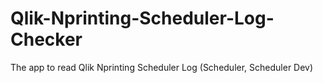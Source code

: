 # Qlik-Nprinting-Scheduler-Log-Checker
The app to read Qlik Nprinting Scheduler Log (Scheduler, Scheduler Dev)
